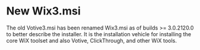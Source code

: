 # New Wix3.msi

The old Votive3.msi has been renamed Wix3.msi as of builds &gt;= 3.0.2120.0 to better describe the installer. It is the installation vehicle for installing the core WiX toolset and also Votive, ClickThrough, and other WiX tools.
